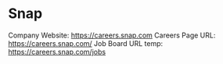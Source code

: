 # Snap

Company Website: https://careers.snap.com
Careers Page URL: https://careers.snap.com/
Job Board URL temp: https://careers.snap.com/jobs